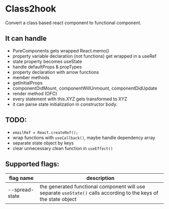 # Class2hook

Convert a class based react component to functional component.

## It can handle

- PureComponents gets wrapped React.memo()
- property variable declaration (not functions) get wrapped in a useRef
- state property becomes useState
- handle defaultProps & propTypes
- property declaration with arrow functions
- member methods
- getInitialProps
- componentDidMount, componentWillUnmount, componentDidUpdate
- render method (OFC)
- every statement with this.XYZ gets transformed to XYZ
- it can parse state initialization in constructor body.

## TODO:

- `emailRef = React.createRef();`
- wrap functions with `useCallback()`, maybe handle dependency array
- separate state object by keys
- clear unnecessary clean function in `useEffect()`

## Supported flags:

| flag name      | description                                                                                                       |
| -------------- | ----------------------------------------------------------------------------------------------------------------- |
| --spread-state | the generated functional component will use separate `useState()` calls according to the keys of the state object |
